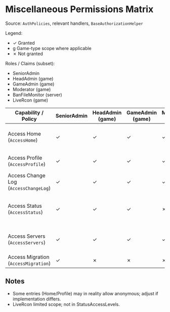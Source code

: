 # Miscellaneous Permissions Matrix

Source: `AuthPolicies`, relevant handlers, `BaseAuthorizationHelper`

Legend:
- ✓ Granted
- g Game-type scope where applicable
- ✗ Not granted

Roles / Claims (subset):
- SeniorAdmin
- HeadAdmin (game)
- GameAdmin (game)
- Moderator (game)
- BanFileMonitor (server)
- LiveRcon (game)

| Capability / Policy | SeniorAdmin | HeadAdmin (game) | GameAdmin (game) | Moderator (game) | BanFileMonitor (server) | LiveRcon (game) | Notes |
|---------------------|------------|------------------|------------------|------------------|-------------------------|-----------------|-------|
| Access Home (`AccessHome`) | ✓ | ✓ | ✓ | ✓ | ✓ | ✓ | Assumed all authenticated roles (handler check not shown) |
| Access Profile (`AccessProfile`) | ✓ | ✓ | ✓ | ✓ | ✓ | ✓ | Likely any authenticated user (placeholder) |
| Access Change Log (`AccessChangeLog`) | ✓ | ✓ | ✓ | ✓ | ✓ | ✓ | Handler simple claim group or open access |
| Access Status (`AccessStatus`) | ✓ | ✓ | ✓ | ✗ | ✓ | ✗ | StatusAccessLevels: includes BanFileMonitor, excludes Moderator & LiveRcon |
| Access Servers (`AccessServers`) | ✓ | ✓ | ✓ | ✓ | ✓ | ✓ | ServersAuthHandler unconditionally succeeds (public to logged-in) |
| Access Migration (`AccessMigration`) | ✓ | ✗ | ✗ | ✗ | ✗ | ✗ | Senior only |

## Notes
- Some entries (Home/Profile) may in reality allow anonymous; adjust if implementation differs.
- LiveRcon limited scope; not in StatusAccessLevels.

